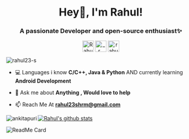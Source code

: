 <h1 align="center">Hey🤘, I'm Rahul! </h1>
<h3 align="center">A passionate Developer and open-source enthusiast✨</h3>

<p align="center">
<a href="https://www.linkedin.com/in/rahul-sharma-3bb4451b0" target="blank"><img align="center" src="https://cdn.jsdelivr.net/npm/simple-icons@3.0.1/icons/linkedin.svg" alt="Rahul Sharma" height="30" width="30" /></a>
<a href="https://instagram.com/r___sharma" target="blank"><img align="center" src="https://cdn.jsdelivr.net/npm/simple-icons@3.0.1/icons/instagram.svg" alt="_.r___sharma" height="30" width="30" /></a>
<a href="https://www.hackerearth.com/@rahul23shrm" target="blank"><img align="center" src="https://cdn.jsdelivr.net/npm/simple-icons@3.0.1/icons/hackerearth.svg" alt="rahul23shrm" height="30" width="30" /></a>
</p>

<p align="left"> <img src="https://komarev.com/ghpvc/?username=rahul23-s" alt="rahul23-s" /> </p>


- 💻 Languages i know **C/C++, Java & Python** AND currently learning **Android Development**

- 💬 Ask me about **Anything , Would love to help**

- 📫 Reach Me At **rahul23shrm@gmail.com**

<!--<p align="left"><img src="https://www.vectorlogo.zone/logos/gnu_bash/gnu_bash-icon.svg" alt="bash" width="40" height="40"/> <img src="https://devicons.github.io/devicon/devicon.git/icons/bootstrap/bootstrap-plain.svg" alt="bootstrap" width="40" height="40"/> <img src="https://devicons.github.io/devicon/devicon.git/icons/c/c-original.svg" alt="c" width="40" height="40"/> <img src="https://devicons.github.io/devicon/devicon.git/icons/cplusplus/cplusplus-original.svg" alt="cplusplus" width="40" height="40"/> <img src="https://devicons.github.io/devicon/devicon.git/icons/css3/css3-original-wordmark.svg" alt="css3" width="40" height="40"/> <img src="https://www.vectorlogo.zone/logos/git-scm/git-scm-icon.svg" alt="git" width="40" height="40"/> <img src="https://devicons.github.io/devicon/devicon.git/icons/html5/html5-original-wordmark.svg" alt="html5" width="40" height="40"/> <img src="https://www.vectorlogo.zone/logos/adobe_illustrator/adobe_illustrator-icon.svg" alt="illustrator" width="40" height="40"/> <img src="https://devicons.github.io/devicon/devicon.git/icons/javascript/javascript-original.svg" alt="javascript" width="40" height="40"/> <img src="https://devicons.github.io/devicon/devicon.git/icons/linux/linux-original.svg" alt="linux" width="40" height="40"/> <img src="https://devicons.github.io/devicon/devicon.git/icons/postgresql/postgresql-original-wordmark.svg" alt="postgresql" width="40" height="40"/> <img src="https://devicons.github.io/devicon/devicon.git/icons/python/python-original.svg" alt="python" width="40" height="40"/></p>-->

<p><img align="left" src="https://github-readme-stats.vercel.app/api/top-langs/?username=rahul23-s&layout=compact" alt="ankitapuri" /></p>


[![Rahul's github stats](https://github-readme-stats.vercel.app/api?username=rahul23-s&count_private=true&include_all_commits=true&theme=radical)](https://google.com)

![ReadMe Card](https://github-readme-stats.vercel.app/api/pin/?username=rahul23-s&repo=rahul23-s)
